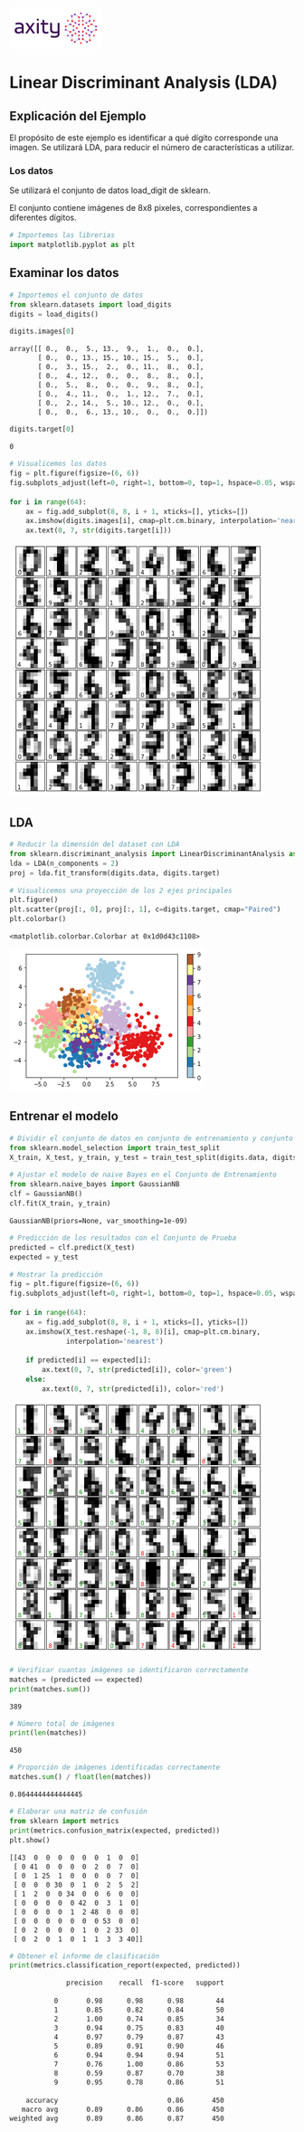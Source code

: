 ![png](../../../imagenes/logotipo-axity-ppt.png)

# Linear Discriminant Analysis (LDA)

## Explicación del Ejemplo

El propósito de este ejemplo es identificar a qué dígito corresponde una imagen. Se utilizará LDA, para reducir el número de características a utilizar.

### Los datos
Se utilizará el conjunto de datos load_digit de sklearn.  

El conjunto contiene imágenes de 8x8 pixeles, correspondientes a diferentes dígitos.  


```python
# Importemos las librerias
import matplotlib.pyplot as plt
```

## Examinar los datos


```python
# Importemos el conjunto de datos
from sklearn.datasets import load_digits
digits = load_digits()
```


```python
digits.images[0]
```




    array([[ 0.,  0.,  5., 13.,  9.,  1.,  0.,  0.],
           [ 0.,  0., 13., 15., 10., 15.,  5.,  0.],
           [ 0.,  3., 15.,  2.,  0., 11.,  8.,  0.],
           [ 0.,  4., 12.,  0.,  0.,  8.,  8.,  0.],
           [ 0.,  5.,  8.,  0.,  0.,  9.,  8.,  0.],
           [ 0.,  4., 11.,  0.,  1., 12.,  7.,  0.],
           [ 0.,  2., 14.,  5., 10., 12.,  0.,  0.],
           [ 0.,  0.,  6., 13., 10.,  0.,  0.,  0.]])




```python
digits.target[0]
```




    0




```python
# Visualicemos los datos
fig = plt.figure(figsize=(6, 6))
fig.subplots_adjust(left=0, right=1, bottom=0, top=1, hspace=0.05, wspace=0.05)

for i in range(64):
    ax = fig.add_subplot(8, 8, i + 1, xticks=[], yticks=[])
    ax.imshow(digits.images[i], cmap=plt.cm.binary, interpolation='nearest')
    ax.text(0, 7, str(digits.target[i]))
```


![png](../../../imagenes/02-Linear%20Discriminant%20Analysis-Solucion_7_0.png)


## LDA


```python
# Reducir la dimensión del dataset con LDA
from sklearn.discriminant_analysis import LinearDiscriminantAnalysis as LDA
lda = LDA(n_components = 2)
proj = lda.fit_transform(digits.data, digits.target)
```


```python
# Visualicemos una proyección de los 2 ejes principales
plt.figure()
plt.scatter(proj[:, 0], proj[:, 1], c=digits.target, cmap="Paired")
plt.colorbar()
```




    <matplotlib.colorbar.Colorbar at 0x1d0d43c1108>




![png](../../../imagenes/02-Linear%20Discriminant%20Analysis-Solucion_10_1.png)


## Entrenar el modelo


```python
# Dividir el conjunto de datos en conjunto de entrenamiento y conjunto de prueba
from sklearn.model_selection import train_test_split
X_train, X_test, y_train, y_test = train_test_split(digits.data, digits.target)
```


```python
# Ajustar el modelo de naive Bayes en el Conjunto de Entrenamiento
from sklearn.naive_bayes import GaussianNB
clf = GaussianNB()
clf.fit(X_train, y_train)
```




    GaussianNB(priors=None, var_smoothing=1e-09)




```python
# Predicción de los resultados con el Conjunto de Prueba
predicted = clf.predict(X_test)
expected = y_test
```


```python
# Mostrar la predicción
fig = plt.figure(figsize=(6, 6))
fig.subplots_adjust(left=0, right=1, bottom=0, top=1, hspace=0.05, wspace=0.05)

for i in range(64):
    ax = fig.add_subplot(8, 8, i + 1, xticks=[], yticks=[])
    ax.imshow(X_test.reshape(-1, 8, 8)[i], cmap=plt.cm.binary,
              interpolation='nearest')

    if predicted[i] == expected[i]:
        ax.text(0, 7, str(predicted[i]), color='green')
    else:
        ax.text(0, 7, str(predicted[i]), color='red')
```


![png](../../../imagenes/02-Linear%20Discriminant%20Analysis-Solucion_15_0.png)



```python
# Verificar cuantas imágenes se identificaron correctamente
matches = (predicted == expected)
print(matches.sum())
```

    389
    


```python
# Número total de imágenes
print(len(matches))
```

    450
    


```python
# Proporción de imágenes identificadas correctamente
matches.sum() / float(len(matches))
```




    0.8644444444444445




```python
# Elaborar una matriz de confusión
from sklearn import metrics
print(metrics.confusion_matrix(expected, predicted))
plt.show()
```

    [[43  0  0  0  0  0  0  1  0  0]
     [ 0 41  0  0  0  0  2  0  7  0]
     [ 0  1 25  1  0  0  0  0  7  0]
     [ 0  0  0 30  0  1  0  2  5  2]
     [ 1  2  0  0 34  0  0  6  0  0]
     [ 0  0  0  0  0 42  0  3  1  0]
     [ 0  0  0  0  1  2 48  0  0  0]
     [ 0  0  0  0  0  0  0 53  0  0]
     [ 0  2  0  0  0  1  0  2 33  0]
     [ 0  2  0  1  0  1  1  3  3 40]]
    


```python
# Obtener el informe de clasificación
print(metrics.classification_report(expected, predicted))
```

                  precision    recall  f1-score   support
    
               0       0.98      0.98      0.98        44
               1       0.85      0.82      0.84        50
               2       1.00      0.74      0.85        34
               3       0.94      0.75      0.83        40
               4       0.97      0.79      0.87        43
               5       0.89      0.91      0.90        46
               6       0.94      0.94      0.94        51
               7       0.76      1.00      0.86        53
               8       0.59      0.87      0.70        38
               9       0.95      0.78      0.86        51
    
        accuracy                           0.86       450
       macro avg       0.89      0.86      0.86       450
    weighted avg       0.89      0.86      0.87       450
    
    
